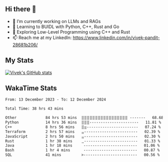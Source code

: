 ## Hi there 👋

- 🔭 I’m currently working on LLMs and RAGs
- 🌱 Learning to BUIDL with Python, C++, Rust and Go 
- 🤔 Exploring Low-Level Programming using C++ and Rust 
- 📫 Reach me at my LinkedIn: https://www.linkedin.com/in/vivek-pandit-28681b206/

## My Stats
[![Vivek's GitHub stats](https://github-readme-stats.vercel.app/api?username=ipanditi&show_icons=true&theme=dark)](https://ipanditi.github.io/)

## WakaTime Stats
<!--START_SECTION:waka-->

```txt
From: 13 December 2023 - To: 12 December 2024

Total Time: 38 hrs 43 mins

Other             84 hrs 53 mins  ⣿⣿⣿⣿⣿⣿⣿⣿⣿⣿⣿⣿⣿⣿⣿⣿⣿ -------   68.68 %
Python            14 hrs 36 mins  ⣿⣿⣿----------------------   11.81 %
C++               8 hrs 56 mins   ⣿⣶-----------------------   07.24 %
Terraform         2 hrs 57 mins   ⣤------------------------   02.39 %
JavaScript        2 hrs 50 mins   ⣤------------------------   02.30 %
Rust              1 hr 38 mins    ⣀------------------------   01.33 %
Java              1 hr 18 mins     ------------------------   01.06 %
Bash              1 hr 4 mins      ------------------------   00.87 %
SQL               41 mins         >------------------------   00.56 %
```

<!--END_SECTION:waka-->


